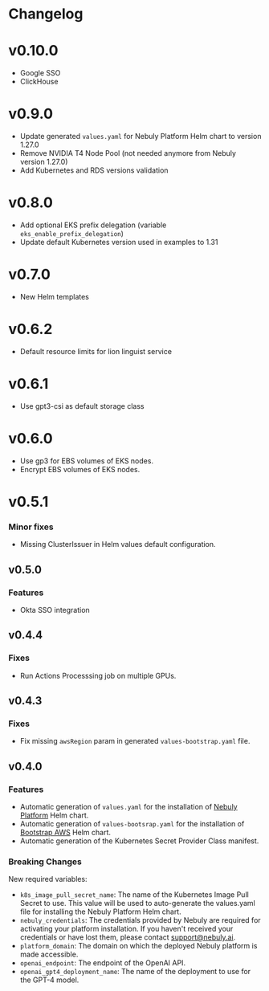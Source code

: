 # Changelog

# v0.10.0

- Google SSO
- ClickHouse

# v0.9.0

- Update generated `values.yaml` for Nebuly Platform Helm chart to version 1.27.0
- Remove NVIDIA T4 Node Pool (not needed anymore from Nebuly version 1.27.0)
- Add Kubernetes and RDS versions validation

# v0.8.0

- Add optional EKS prefix delegation (variable `eks_enable_prefix_delegation`)
- Update default Kubernetes version used in examples to 1.31

# v0.7.0

- New Helm templates

# v0.6.2

- Default resource limits for lion linguist service

# v0.6.1

- Use gpt3-csi as default storage class

# v0.6.0

- Use gp3 for EBS volumes of EKS nodes.
- Encrypt EBS volumes of EKS nodes.

# v0.5.1

### Minor fixes

- Missing ClusterIssuer in Helm values default configuration.

## v0.5.0

### Features

- Okta SSO integration

## v0.4.4

### Fixes

- Run Actions Processsing job on multiple GPUs.

## v0.4.3

### Fixes

- Fix missing `awsRegion` param in generated `values-bootstrap.yaml` file.

## v0.4.0

### Features

- Automatic generation of `values.yaml` for the installation of [Nebuly Platform](https://github.com/nebuly-ai/helm-charts/tree/main/nebuly-platform) Helm chart.
- Automatic generation of `values-bootsrap.yaml` for the installation of [Bootstrap AWS](https://github.com/nebuly-ai/helm-charts/tree/main/bootstrap-aws) Helm chart.
- Automatic generation of the Kubernetes Secret Provider Class manifest.

### Breaking Changes

New required variables:

- `k8s_image_pull_secret_name`: The name of the Kubernetes Image Pull Secret to use.
  This value will be used to auto-generate the values.yaml file for installing the Nebuly Platform Helm chart.
- `nebuly_credentials`: The credentials provided by Nebuly are required for activating your platform installation.
  If you haven't received your credentials or have lost them, please contact support@nebuly.ai.
- `platform_domain`: The domain on which the deployed Nebuly platform is made accessible.
- `openai_endpoint`: The endpoint of the OpenAI API.
- `openai_gpt4_deployment_name`: The name of the deployment to use for the GPT-4 model.

